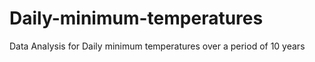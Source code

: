 # Daily-minimum-temperatures
Data Analysis for Daily minimum temperatures over a period of 10 years
